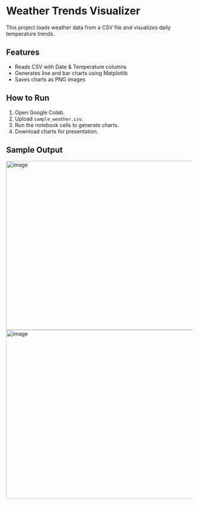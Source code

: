 # Weather Trends Visualizer

This project loads weather data from a CSV file and visualizes daily temperature trends.

## Features
- Reads CSV with Date & Temperature columns
- Generates line and bar charts using Matplotlib
- Saves charts as PNG images

## How to Run
1. Open Google Colab.
2. Upload `sample_weather.csv`.
3. Run the notebook cells to generate charts.
4. Download charts for presentation.

## Sample Output
<img width="584" height="455" alt="image" src="https://github.com/user-attachments/assets/67fbf287-1868-4883-93c9-e5b1ffe4becf" />

<img width="583" height="455" alt="image" src="https://github.com/user-attachments/assets/977f0b59-61ce-4eb5-ae7a-d382f28d6506" />

